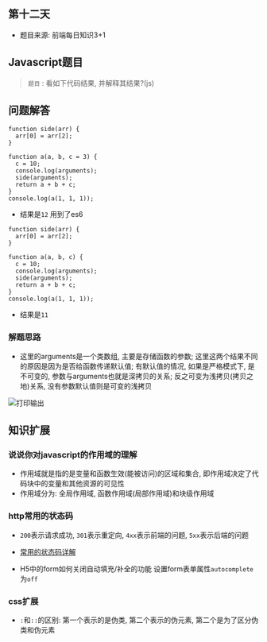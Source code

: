 ## 第十二天

* 题目来源: 前端每日知识3+1

## Javascript题目

> `题目` : 看如下代码结果, 并解释其结果?(js)

## 问题解答

```JS
function side(arr) {
  arr[0] = arr[2];
}

function a(a, b, c = 3) {
  c = 10;
  console.log(arguments);
  side(arguments);
  return a + b + c;
}
console.log(a(1, 1, 1));
```

* 结果是`12` 用到了es6

```JS
function side(arr) {
  arr[0] = arr[2];
}

function a(a, b, c) {
  c = 10;
  console.log(arguments);
  side(arguments);
  return a + b + c;
}
console.log(a(1, 1, 1));
```

* 结果是`11`

### 解题思路

* 这里的arguments是一个类数组, 主要是存储函数的参数; 这里这两个结果不同的原因是因为是否给函数传递默认值; 有默认值的情况, 如果是严格模式下, 是不可变的, 参数与arguments也就是深拷贝的关系; 反之可变为浅拷贝(拷贝之地)关系, 没有参数默认值则是可变的浅拷贝

![打印输出](https://cdn.jsdelivr.net/gh/Rr210/image@master/hexo/api/01ef7fcdfbe17d618824412aef3bc04.png)

## 知识扩展

### 说说你对javascript的作用域的理解

* 作用域就是指的是变量和函数生效(能被访问)的区域和集合, 即作用域决定了代码块中的变量和其他资源的可见性
* 作用域分为: 全局作用域, 函数作用域(局部作用域)和块级作用域

### http常用的状态码

* `200`表示请求成功, `301`表示重定向, `4xx`表示前端的问题, `5xx`表示后端的问题
* [常用的状态码详解](https://tool.oschina.net/commons?type=5)

* H5中的form如何关闭自动填充/补全的功能 设置form表单属性`autocomplete`为`off`

### css扩展

* `:`和`::`的区别: 第一个表示的是伪类, 第二个表示的伪元素, 第二个是为了区分伪类和伪元素
